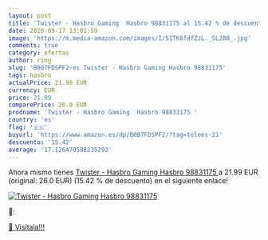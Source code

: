 ```yaml
---
layout: post
title: 'Twister - Hasbro Gaming  Hasbro 98831175 al 15.42 % de descuento'
date: 2020-09-17 13:01:59
image: 'https://m.media-amazon.com/images/I/51TK6fdfZzL._SL200_.jpg'
comments: true
category: ofertas
author: ring
slug: 'B007FDSPF2-es Twister - Hasbro Gaming Hasbro 98831175'
tags: hasbro
actualPrice: 21.99 EUR
currency: EUR
price: 21.99
comparePrice: 26.0 EUR
prodname: 'Twister - Hasbro Gaming  Hasbro 98831175 '
country: 'es'
flag: '🇪🇸'
buyurl: 'https://www.amazon.es/dp/B007FDSPF2/?tag=tolees-21'
descuento: '15.42'
average: '17.126470588235293'
---
```


Ahora mismo tienes [Twister - Hasbro Gaming  Hasbro 98831175 ](https://www.amazon.es/dp/B007FDSPF2/?tag=tolees-21) a 21.99 EUR (original: 26.0 EUR) (15.42 %  de descuento) en el siguiente enlace!

[![Twister - Hasbro Gaming  Hasbro 98831175](https://m.media-amazon.com/images/I/51TK6fdfZzL._SL200_.jpg)](https://www.amazon.es/dp/B007FDSPF2/?tag=tolees-21)

🔎:


[🛒 Visítala!!!](https://www.amazon.es/dp/B007FDSPF2/?tag=tolees-21)
